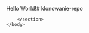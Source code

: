 Hello World!# klonowanie-repo
<!DOCTYPE html>
<html lang="en">
    <head>
        <meta charset="utf-8">
        <title>My website</title>
        <meta name="viewport" content="width=device-width, initial-scale=1.0">
        <link rel="stylesheet" href="style.css">
    </head>
    <body>
        <section>
            
        </section>
    </body>
 </html>
